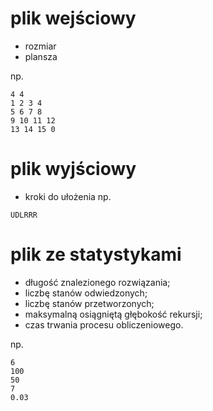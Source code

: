 # plik wejściowy

- rozmiar
- plansza

np.
```
4 4
1 2 3 4
5 6 7 8
9 10 11 12
13 14 15 0

```

# plik wyjściowy

- kroki do ułożenia
np.
```
UDLRRR
```

# plik ze statystykami

- długość znalezionego rozwiązania;
- liczbę stanów odwiedzonych;
- liczbę stanów przetworzonych;
- maksymalną osiągniętą głębokość rekursji;
- czas trwania procesu obliczeniowego.

np.

```
6
100
50
7
0.03
```